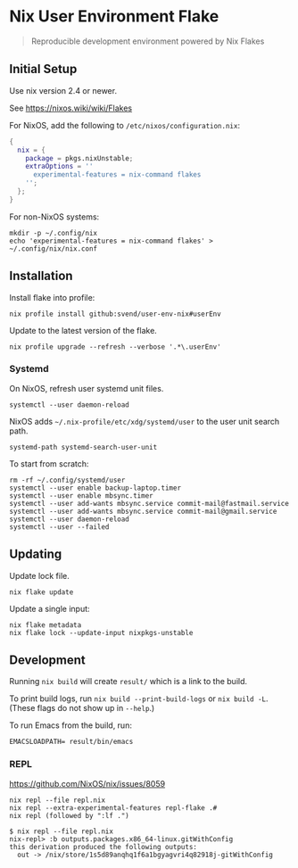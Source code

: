 # Nix User Environment Flake

> Reproducible development environment powered by Nix Flakes

## Initial Setup

Use nix version 2.4 or newer.

See  https://nixos.wiki/wiki/Flakes

For NixOS, add the following to `/etc/nixos/configuration.nix`:

``` nix
{
  nix = {
    package = pkgs.nixUnstable;
    extraOptions = ''
      experimental-features = nix-command flakes
    '';
  };
}
```

For non-NixOS systems:

``` shell
mkdir -p ~/.config/nix
echo 'experimental-features = nix-command flakes' > ~/.config/nix/nix.conf
```

## Installation

Install flake into profile:

``` shell
nix profile install github:svend/user-env-nix#userEnv
```

Update to the latest version of the flake.

``` shell
nix profile upgrade --refresh --verbose '.*\.userEnv'
```

### Systemd

On NixOS, refresh user systemd unit files.

``` shell
systemctl --user daemon-reload
```

NixOS adds `~/.nix-profile/etc/xdg/systemd/user` to the user unit search path.

``` shell
systemd-path systemd-search-user-unit
```

To start from scratch:

``` shell
rm -rf ~/.config/systemd/user
systemctl --user enable backup-laptop.timer
systemctl --user enable mbsync.timer
systemctl --user add-wants mbsync.service commit-mail@fastmail.service
systemctl --user add-wants mbsync.service commit-mail@gmail.service
systemctl --user daemon-reload
systemctl --user --failed
```

## Updating

Update lock file.

``` shell
nix flake update
```

Update a single input:

``` shell
nix flake metadata
nix flake lock --update-input nixpkgs-unstable
```

## Development

Running `nix build` will create `result/` which is a link to the build.

To print build logs, run `nix build --print-build-logs` or `nix build -L`.
(These flags do not show up in `--help`.)

To run Emacs from the build, run:

``` shell
EMACSLOADPATH= result/bin/emacs
```

### REPL

https://github.com/NixOS/nix/issues/8059

``` shell
nix repl --file repl.nix
nix repl --extra-experimental-features repl-flake .#
nix repl (followed by ":lf .")
```

```
$ nix repl --file repl.nix
nix-repl> :b outputs.packages.x86_64-linux.gitWithConfig
this derivation produced the following outputs:
  out -> /nix/store/1s5d89anqhq1f6a1bgyagvri4q82918j-gitWithConfig
```
